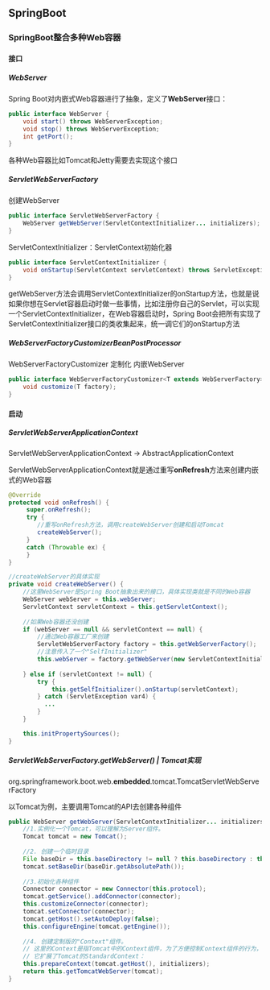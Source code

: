 ## SpringBoot



### SpringBoot整合多种Web容器



#### 接口

##### WebServer

Spring Boot对内嵌式Web容器进行了抽象，定义了**WebServer**接口：

```java
public interface WebServer {
    void start() throws WebServerException;
    void stop() throws WebServerException;
    int getPort();
}
```

各种Web容器比如Tomcat和Jetty需要去实现这个接口



##### ServletWebServerFactory

创建WebServer

```java
public interface ServletWebServerFactory {
    WebServer getWebServer(ServletContextInitializer... initializers);
}
```

ServletContextInitializer：ServletContext初始化器

```java
public interface ServletContextInitializer {
    void onStartup(ServletContext servletContext) throws ServletException;
}
```

getWebServer方法会调用ServletContextInitializer的onStartup方法，也就是说如果你想在Servlet容器启动时做一些事情，比如注册你自己的Servlet，可以实现一个ServletContextInitializer，在Web容器启动时，Spring Boot会把所有实现了ServletContextInitializer接口的类收集起来，统一调它们的onStartup方法



##### WebServerFactoryCustomizerBeanPostProcessor

WebServerFactoryCustomizer 定制化 内嵌WebServer

```java
public interface WebServerFactoryCustomizer<T extends WebServerFactory> {
    void customize(T factory);
}
```



#### 启动

##### ServletWebServerApplicationContext

ServletWebServerApplicationContext -> AbstractApplicationContext

ServletWebServerApplicationContext就是通过重写**onRefresh**方法来创建内嵌式的Web容器

```java
@Override
protected void onRefresh() {
     super.onRefresh();
     try {
        //重写onRefresh方法，调用createWebServer创建和启动Tomcat
        createWebServer();
     }
     catch (Throwable ex) {
     }
}

//createWebServer的具体实现
private void createWebServer() {
    //这里WebServer是Spring Boot抽象出来的接口，具体实现类就是不同的Web容器
    WebServer webServer = this.webServer;
    ServletContext servletContext = this.getServletContext();
    
    //如果Web容器还没创建
    if (webServer == null && servletContext == null) {
        //通过Web容器工厂来创建
        ServletWebServerFactory factory = this.getWebServerFactory();
        //注意传入了一个"SelfInitializer"
        this.webServer = factory.getWebServer(new ServletContextInitializer[]{this.getSelfInitializer()});
        
    } else if (servletContext != null) {
        try {
            this.getSelfInitializer().onStartup(servletContext);
        } catch (ServletException var4) {
          ...
        }
    }

    this.initPropertySources();
}
```



##### ServletWebServerFactory.getWebServer() | Tomcat实现

org.springframework.boot.web.**embedded**.tomcat.TomcatServletWebServerFactory

以Tomcat为例，主要调用Tomcat的API去创建各种组件

```java
public WebServer getWebServer(ServletContextInitializer... initializers) {
    //1.实例化一个Tomcat，可以理解为Server组件。
    Tomcat tomcat = new Tomcat();
    
    //2. 创建一个临时目录
    File baseDir = this.baseDirectory != null ? this.baseDirectory : this.createTempDir("tomcat");
    tomcat.setBaseDir(baseDir.getAbsolutePath());
    
    //3.初始化各种组件
    Connector connector = new Connector(this.protocol);
    tomcat.getService().addConnector(connector);
    this.customizeConnector(connector);
    tomcat.setConnector(connector);
    tomcat.getHost().setAutoDeploy(false);
    this.configureEngine(tomcat.getEngine());
    
    //4. 创建定制版的"Context"组件。
  	// 这里的Context是指Tomcat中的Context组件，为了方便控制Context组件的行为，Spring Boot定义了自己的TomcatEmbeddedContext，
  	// 它扩展了Tomcat的StandardContext：
    this.prepareContext(tomcat.getHost(), initializers);
    return this.getTomcatWebServer(tomcat);
}
```

